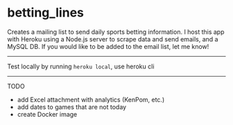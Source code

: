 # betting_lines
Creates a mailing list to send daily sports betting information. I host this app with Heroku using a Node.js server to scrape data and send emails, and a MySQL DB. If you would like to be added to the email list, let me know!
  
  ------------------
  

Test locally by running ```heroku local```, use heroku cli

-------------------
TODO 

- add Excel attachment with analytics (KenPom, etc.)
- add dates to games that are not today
- create Docker image
